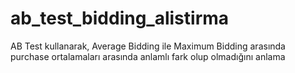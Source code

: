# ab_test_bidding_alistirma
 AB Test kullanarak, Average Bidding ile Maximum Bidding arasında purchase ortalamaları arasında anlamlı fark olup olmadığını anlama
